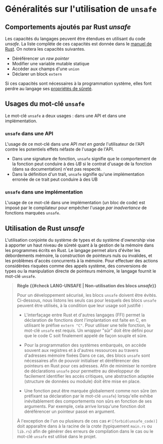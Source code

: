 # Généralités sur l'utilisation de `unsafe`

## Comportements ajoutés par Rust *unsafe*

Les capacités du langages peuvent être étendues en utilisant du code *unsafe*. La liste complète de ces capacités est donnée dans le [manuel de Rust](https://doc.rust-lang.org/reference/unsafety.html). On notera les capacités suivantes.

* Déréférencer un *raw pointer*
* Modifier une variable mutable statique
* Accéder aux champs d'une `union`
* Déclarer un block `extern`

Si ces capacités sont nécessaires à la programmation système, elles font perdre au langage ses [propriétés de sûreté](04_language.md#garanties-du-langage).

## Usages du mot-clé `unsafe`

Le mot-clé `unsafe` a deux usages : dans une API et dans une implémentation.

### `unsafe` dans une API

L'usage de ce mot-clé dans une API *met en garde* l'utilisateur de l'API contre
les potentiels effets néfaste de l'usage de l'API.

* Dans une signature de fonction, `unsafe` signifie que le comportement de la fonction
  peut conduire à des *UB* si le contrat d'usage de la fonction (dans sa documentation)
  n'est pas respecté.
* Dans la définition d'un trait, `unsafe` signifie qu'une implémentation erronée de ce trait
  peut conduire à des UB

### `unsafe` dans une implémentation

L'usage de ce mot-clé dans une implémentation (un bloc de code) est imposé par le compilateur
pour empêcher l'usage *par inadvertance* de fonctions marquées `unsafe`.

## Utilisation de Rust *unsafe*

L'utilisation conjointe du système de types et du système d'*ownership* vise à
apporter un haut niveau de sûreté quant à la gestion de la mémoire dans les
programmes écrits en Rust. Le langage permet alors d'éviter les débordements
mémoire, la construction de pointeurs nuls ou invalides, et les problèmes
d'accès concurrents à la mémoire.
Pour effectuer des actions considérées risquées comme des appels système, des
conversions de types ou la manipulation directe de pointeurs mémoire, le
langage fournit le mot-clé `unsafe`.

> **Règle {{#check LANG-UNSAFE | Non-utilisation des blocs *unsafe*}}**
>
> Pour un développement sécurisé, les blocs `unsafe` doivent être évités.
> Ci-dessous, nous listons les seuls cas pour lesquels des blocs `unsafe`
> peuvent être utilisés, à la condition que leur usage soit justifié :
>
>  - L'interfaçage entre Rust et d'autres langages (FFI) permet la déclaration
>  de fonctions dont l'implantation est faite en C, en utilisant le préfixe
>  `extern "C"`. Pour utiliser une telle fonction, le mot-clé `unsafe` est
>  requis. Un *wrapper* "sûr" doit être défini pour que le code C soit
>  finalement appelé de façon souple et sûre.
>
>  - Pour la programmation des systèmes embarqués, on accède souvent aux
>  registres et à d'autres ressources au travers d'adresses mémoire fixées
>  Dans ce cas, des blocs `unsafe` sont nécessaires afin de pouvoir initialiser
>  et déréférencer des pointeurs en Rust pour ces adresses. Afin de minimiser le
>  nombre de déclarations `unsafe` pour permettre au développeur de facilement
>  identifier les accès critiques, une abstraction adaptée (structure de
>  données ou module) doit être mise en place.
>
>  - Une fonction peut être marquée globalement comme non sûre (en préfixant sa
>  déclaration par le mot-clé `unsafe`) lorsqu'elle exhibe inévitablement des
>  comportements non sûrs en fonction de ses arguments. Par exemple, cela arrive
>  lorsqu'une fonction doit déréférencer un pointeur passé en argument.
>
> À l'exception de l'un ou plusieurs de ces cas `#![forbid(unsafe_code)]` doit
> apparaître dans à la racine de la *crate* (typiquement `main.rs` ou `lib.rs`)
> afin de générer des erreurs de compilation dans le cas ou le mot-clé `unsafe`
> est utilisé dans le projet.
